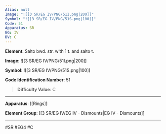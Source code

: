 ```yaml
---
Alias: null
Image: "![[3 SR/EG IV/PNG/51I.png|200]]"
Symbol: "![[3 SR/EG IV/PNG/51S.png|100]]"
Code: 51
Apparatus: SR
EG: IV
DV: C
---
```

**Element**: Salto bwd. str. with 1 t. and salto t.

**Image**:
![[3 SR/EG IV/PNG/51I.png|200]]

**Symbol**:
![[3 SR/EG IV/PNG/51S.png|100]]

**Code Identification Number**: 51

>**Difficulty Value**: C

___
**Apparatus**: [[Rings]]

**Element Group**: [[3 SR/EG IV/EG IV - Dismounts|EG IV - Dismounts]]
___
#SR #EG4 #C
